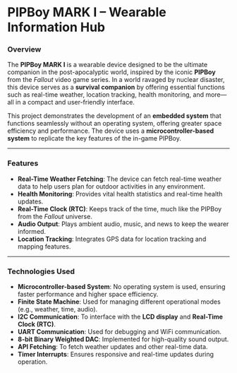 # PIPBoy MARK I – Wearable Information Hub

### **Overview**
The **PIPBoy MARK I** is a wearable device designed to be the ultimate companion in the post-apocalyptic world, inspired by the iconic **PIPBoy** from the *Fallout* video game series. In a world ravaged by nuclear disaster, this device serves as a **survival companion** by offering essential functions such as real-time weather, location tracking, health monitoring, and more—all in a compact and user-friendly interface.

This project demonstrates the development of an **embedded system** that functions seamlessly without an operating system, offering greater space efficiency and performance. The device uses a **microcontroller-based system** to replicate the key features of the in-game PIPBoy.

---

### **Features**
- **Real-Time Weather Fetching**: The device can fetch real-time weather data to help users plan for outdoor activities in any environment.
- **Health Monitoring**: Provides vital health statistics and real-time health updates.
- **Real-Time Clock (RTC)**: Keeps track of the time, much like the PIPBoy from the *Fallout* universe.
- **Audio Output**: Plays ambient audio, music, and news to keep the wearer informed.
- **Location Tracking**: Integrates GPS data for location tracking and mapping features.

---

### **Technologies Used**
- **Microcontroller-based System**: No operating system is used, ensuring faster performance and higher space efficiency.
- **Finite State Machine**: Used for managing different operational modes (e.g., weather, time, audio).
- **I2C Communication**: To interface with the **LCD display** and **Real-Time Clock (RTC)**.
- **UART Communication**: Used for debugging and WiFi communication.
- **8-bit Binary Weighted DAC**: Implemented for high-quality sound output.
- **API Fetching**: To fetch weather updates and other real-time data.
- **Timer Interrupts**: Ensures responsive and real-time updates during operation.

